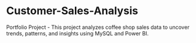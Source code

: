 # Customer-Sales-Analysis

Portfolio Project - This project analyzes coffee shop sales data to uncover trends, patterns, and insights using MySQL and Power BI.



